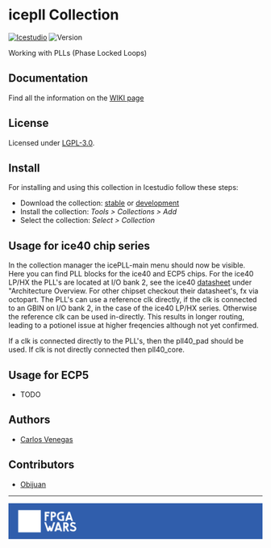 

# icepll Collection

[![Icestudio][icestudio-image]][icestudio-url]
![Version][version-image]


Working with PLLs (Phase Locked Loops)
## Documentation
Find all the information on the [WIKI page](https://github.com/FPGAwars/icePLL/wiki)  


## License

Licensed under [LGPL-3.0](https://opensource.org/licenses/LGPL-3.0).

## Install

For installing and using this collection in Icestudio follow these steps:

* Download the collection: [stable](https://github.com/FPGAwars/icePLL/archive/refs/tags/v0.1.0.zip) or [development](https://github.com/FPGAwars/icePLL/archive/refs/heads/main.zip)
* Install the collection: *Tools > Collections > Add*
* Select the collection: *Select > Collection*

## Usage for ice40 chip series

In the collection manager the icePLL-main menu should now be visible. Here you can find PLL blocks for the ice40 and ECP5 chips.
For the ice40 LP/HX the PLL's are located at I/O bank 2, see the ice40 [datasheet](https://datasheet.lcsc.com/lcsc/2201180600_Lattice-ICE40HX4K-TQ144_C1521989.pdf) under "Architecture Overview. 
For other chipset checkout their datasheet's, fx via octopart.
The PLL's can use a reference clk directly, if the clk is connected to an GBIN on I/O bank 2, in the case of the ice40 LP/HX series. Otherwise the reference clk can be used in-directly.
This results in longer routing, leading to a potionel issue at higher freqencies although not yet confirmed.

If a clk is connected directly to the PLL's, then the pll40_pad should be used. If clk is not directly connected then pll40_core.


## Usage for ECP5

* TODO

## Authors
* [Carlos Venegas](https://github.com/cavearr)

## Contributors
* [Obijuan](https://github.com/Obijuan)


-------
![](https://github.com/FPGAwars/icestudio-wiki/raw/main/Logos/fgpawars-banner.svg)


<!-- Badges -->
[icestudio-image]: https://img.shields.io/badge/collection-icestudio-blue.svg
[icestudio-url]: https://github.com/FPGAwars/icestudio
[version-image]: https://img.shields.io/badge/version-v0.1.0-orange.svg
